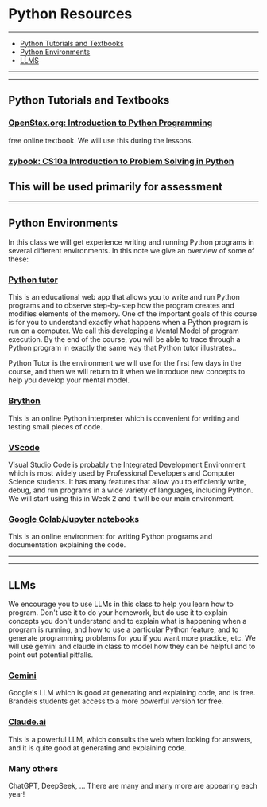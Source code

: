 # Python Resources

---

* [Python Tutorials and Textbooks](#python-tutorials-and-textbooks)
* [Python Environments](#python-environments)
* [LLMS](#llms)

---

---

## Python Tutorials and Textbooks

### [OpenStax.org: Introduction to Python Programming](https://openstax.org/details/books/introduction-python-programming) 
free online textbook. We will use this during the lessons.

### [zybook: CS10a Introduction to Problem Solving in Python](https://learn.zybooks.com)
This will be used primarily for assessment
---

---

## Python Environments

In this class we will get experience writing and running Python programs in several different environments.
In this note we give an overview of some of these:

### [Python tutor](https://pythontutor.com/python-compiler.html#mode=edit)

This is an educational web app that allows you to write and run Python programs 
and to observe step-by-step how the program creates and modifies elements of the memory.
One of the important goals of this course is for you to understand exactly what happens
when a Python program is run on a computer. We call this developing a Mental Model of
program execution. By the end of the course, you will be able to trace through a Python program
in exactly the same way that Python tutor illustrates..

Python Tutor is the environment we will use for the first few days in the course, and then we
will return to it when we introduce new concepts to help you develop your mental model.

### [Brython](https://brython.info)
This is an online Python interpreter which is convenient for writing and testing small pieces of code.

### [VScode](https://code.visualstudio.com/)
Visual Studio Code is probably the Integrated Development Environment
which is most widely used by Professional Developers and Computer Science students.
It has many features that allow you to efficiently write, debug, and run programs in
a wide variety of languages, including Python. We will start using this in Week 2 and it
will be our main environment.

### [Google Colab/Jupyter notebooks](https://colab.research.google.com/)
This is an online environment for writing Python programs and documentation explaining the code.

---

---

## LLMs
We encourage you to use LLMs in this class to help you learn how to program.
Don't use it to do your homework, but do use it to explain concepts you don't understand
and to explain what is happening when a program is running, and how to use a particular
Python feature, and to generate programming problems for you if you want more practice,
etc.  We will use gemini and claude in class to model how they can be helpful and to
point out potential pitfalls.

### [Gemini](https://gemini.google.com/app)
Google's LLM which is good at generating and explaining code, and is free.
Brandeis students get access to a more powerful version for free.

### [Claude.ai](https://claude.ai)
This is a powerful LLM, which consults the web when looking for answers,
and it is quite good at generating and explaining code.

### Many others
ChatGPT, DeepSeek, ...  There are many and many more are appearing each year!
